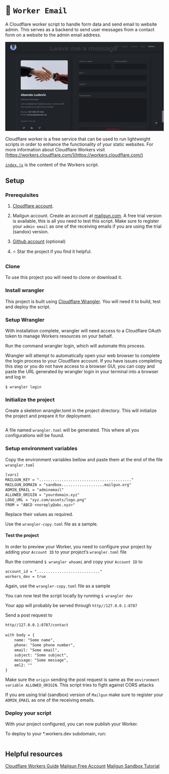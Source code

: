 # 👷 `Worker Email`

A Cloudflare worker script to handle form data and send email to website admin. This serves as a backend to send user messages from a contact form on a website to the admin email address.

![Contact Form](./image.png)

Cloudflare worker is a free service that can be used to run lightweight scripts in order to enhance the functionality of your static websites. For more information about Cloudflare Workers visit [https://workers.cloudflare.com/](https://workers.cloudflare.com/)

[`index.js`](./index.js) is the content of the Workers script.


## Setup

### Prerequisites
1. [Cloudflare account](https://cloudflare.com/). 

2. Mailgun account. Create an account at [mailgun.com](https://www.mailgun.com/). A free trial version is available, this is all you need to test this script. Make sure to register your `admin email` as one of the receiving emails if you are using the trial (sandox) version.

3. [Github account](https://github.com/) (optional)

4. ⭐ Star the project if you find it helpful.

### Clone 
To use this project you will need to clone or download it. 

### Install wrangler
This project is built using [Cloudflare Wrangler](https://developers.cloudflare.com/workers/get-started/guide/). You will need it to build, test and deploy the script.

### Setup Wrangler
With installation complete, wrangler will need access to a Cloudflare OAuth token to manage Workers resources on your behalf.

Run the command wrangler login, which will automate this process.

Wrangler will attempt to automatically open your web browser to complete the login process to your Cloudflare account. If you have issues completing this step or you do not have access to a browser GUI, you can copy and paste the URL generated by wrangler login in your terminal into a browser and log in

`$ wrangler login`

### Initialize the project
Create a skeleton wrangler.toml in the project directory. This will initialize the project and prepare it for deployment.
```$ wrangler init worker-email --type=webpack
```

A file named `wrangler.toml` will be generated. This where all you configurations will be found.

### Setup environment variables
Copy the environment variables bellow and paste them at the end of the file `wrangler.toml`

```
[vars]
MAILGUN_KEY = "........................................."
MAILGUN_DOMAIN = "sandbox...................mailgun.org"
ADMIN_EMAIL = "adminemail"
ALLOWED_ORIGIN = "yourdomain.xyz"
LOGO_URL = "xyz.com/assets/logo.png" 
FROM = "ABCD <noreply@abc.xyz>"
```

Replace their values as required.

Use the `wrangler-copy.toml` file as a sample.
#### Test the project
In order to preview your Worker, you need to configure your project by adding your `Account ID` to your project’s `wrangler.toml` file

Run the command `$ wrangler whoami` and copy your `Account ID` to

```
account_id = "............................"
workers_dev = true
```

Again, use the `wrangler-copy.toml` file as a sample

You can now test the script locally by running
`$ wrangler dev`

Your app will probably be served through `http//127.0.0.1:8787`

Send a post request to 
```
http//127.0.0.1:8787/contact

with body = {
    name: "Some name",
    phone: "Some phone number",
    email: "Some email",
    subject: "Some subject",
    message: "Some message",
    eml2: ""
}
```

Make sure the `origin` sending the post request is same as the `environment variable ALLOWED_ORIGIN`. This script tries to fight against CORS attacks

If you are using trial (sandbox) version of `Mailgun` make sure to register your `ADMIN_EMAIL` as one of the receiving emails.
### Deploy your script
With your project configured, you can now publish your Worker.

To deploy to your *.workers.dev subdomain, run:
```$ wrangler publish
```

## Helpful resources
[Cloudflare Workers Guide](https://developers.cloudflare.com/workers/get-started/guide/)
[Mailgun Free Account](https://signup.mailgun.com/new/signup)
[Mailgun Sandbox Tutorial](https://mailtrap.io/blog/mailgun-sandbox-tutorial/)

